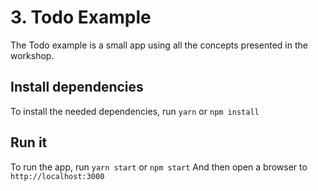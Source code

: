 # 3. Todo Example

The Todo example is a small app using all the concepts presented in the workshop.

## Install dependencies

To install the needed dependencies, run `yarn` or `npm install`

## Run it

To run the app, run `yarn start` or `npm start`
And then open a browser to `http://localhost:3000`